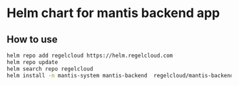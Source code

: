 # Helm chart for mantis backend app

## How to use
```bash
helm repo add regelcloud https://helm.regelcloud.com
helm repo update
helm search repo regelcloud 
helm install -n mantis-system mantis-backend  regelcloud/mantis-backend 
```
